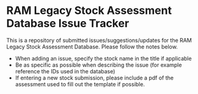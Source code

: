 # RAM Legacy Stock Assessment Database Issue Tracker
This is a repository of submitted issues/suggestions/updates for the RAM Legacy Stock Assessment Database. Please follow the notes below.

- When adding an issue, specify the stock name in the title if applicable
- Be as specific as possible when describing the issue (for example reference the IDs used in the database)
- If entering a new stock submission, please include a pdf of the assessment used to fill out the template if possible.
